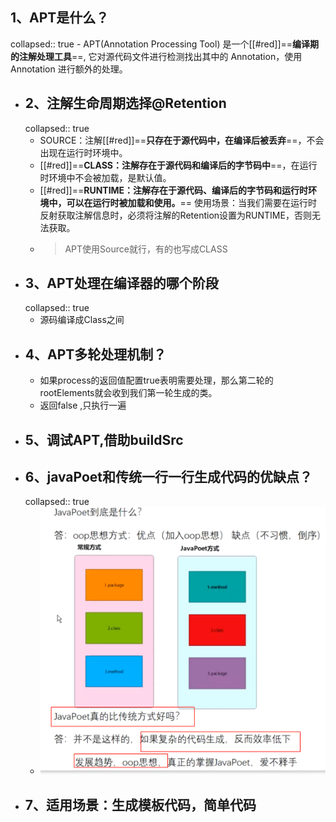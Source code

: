 ## 1、APT是什么？
collapsed:: true
	- APT(Annotation Processing Tool) 是一个[[#red]]==**编译期的注解处理工具**==, 它对源代码文件进行检测找出其中的 Annotation，使用 Annotation 进行额外的处理。
- ## 2、注解生命周期选择@Retention
  collapsed:: true
	- SOURCE：注解[[#red]]==**只存在于源代码中，在编译后被丢弃**==，不会出现在运行时环境中。
	- [[#red]]==**CLASS：注解存在于源代码和编译后的字节码中**==，在运行时环境中不会被加载，是默认值。
	- [[#red]]==**RUNTIME：注解存在于源代码、编译后的字节码和运行时环境中，可以在运行时被加载和使用。**==
	  使用场景：当我们需要在运行时反射获取注解信息时，必须将注解的Retention设置为RUNTIME，否则无法获取。
	- > APT使用Source就行，有的也写成CLASS
- ## 3、APT处理在编译器的哪个阶段
  collapsed:: true
	- 源码编译成Class之间
- ## 4、APT多轮处理机制？
	- 如果process的返回值配置true表明需要处理，那么第二轮的rootElements就会收到我们第一轮生成的类。
	- 返回false ,只执行一遍
- ## 5、调试APT,借助buildSrc
- ## 6、javaPoet和传统一行一行生成代码的优缺点？
  collapsed:: true
	- ![image.png](../assets/image_1691997094211_0.png)
- ## 7、适用场景：生成模板代码，简单代码